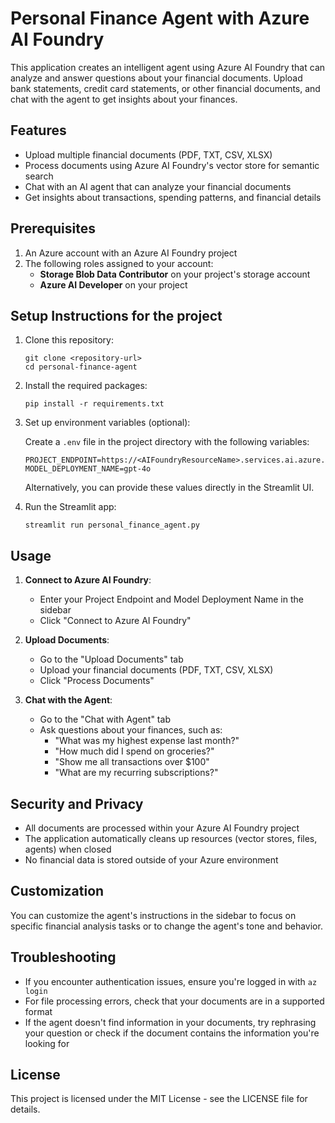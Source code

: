 # Personal Finance Agent with Azure AI Foundry

This application creates an intelligent agent using Azure AI Foundry that can analyze and answer questions about your financial documents. Upload bank statements, credit card statements, or other financial documents, and chat with the agent to get insights about your finances.

## Features

- Upload multiple financial documents (PDF, TXT, CSV, XLSX)
- Process documents using Azure AI Foundry's vector store for semantic search
- Chat with an AI agent that can analyze your financial documents
- Get insights about transactions, spending patterns, and financial details

## Prerequisites

1. An Azure account with an Azure AI Foundry project
2. The following roles assigned to your account:
   - **Storage Blob Data Contributor** on your project's storage account
   - **Azure AI Developer** on your project

## Setup Instructions for the project

1. Clone this repository:
   ```
   git clone <repository-url>
   cd personal-finance-agent
   ```

2. Install the required packages:
   ```
   pip install -r requirements.txt
   ```

3. Set up environment variables (optional):
   
   Create a `.env` file in the project directory with the following variables:
   ```
   PROJECT_ENDPOINT=https://<AIFoundryResourceName>.services.ai.azure.com/api/projects/<ProjectName>
   MODEL_DEPLOYMENT_NAME=gpt-4o
   ```

   Alternatively, you can provide these values directly in the Streamlit UI.

4. Run the Streamlit app:
   ```
   streamlit run personal_finance_agent.py
   ```

## Usage

1. **Connect to Azure AI Foundry**:
   - Enter your Project Endpoint and Model Deployment Name in the sidebar
   - Click "Connect to Azure AI Foundry"

2. **Upload Documents**:
   - Go to the "Upload Documents" tab
   - Upload your financial documents (PDF, TXT, CSV, XLSX)
   - Click "Process Documents"

3. **Chat with the Agent**:
   - Go to the "Chat with Agent" tab
   - Ask questions about your finances, such as:
     - "What was my highest expense last month?"
     - "How much did I spend on groceries?"
     - "Show me all transactions over $100"
     - "What are my recurring subscriptions?"

## Security and Privacy

- All documents are processed within your Azure AI Foundry project
- The application automatically cleans up resources (vector stores, files, agents) when closed
- No financial data is stored outside of your Azure environment

## Customization

You can customize the agent's instructions in the sidebar to focus on specific financial analysis tasks or to change the agent's tone and behavior.

## Troubleshooting

- If you encounter authentication issues, ensure you're logged in with `az login`
- For file processing errors, check that your documents are in a supported format
- If the agent doesn't find information in your documents, try rephrasing your question or check if the document contains the information you're looking for

## License

This project is licensed under the MIT License - see the LICENSE file for details.

#
